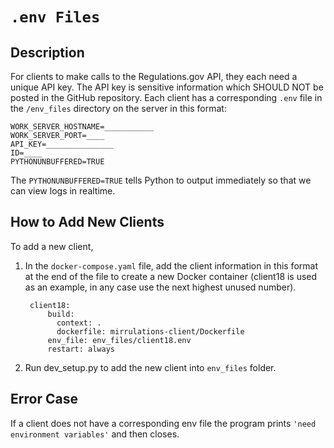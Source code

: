 # `.env Files`
## Description
For clients to make calls to the Regulations.gov API, they each need a unique API key. The API key is sensitive information which SHOULD NOT be posted in the GitHub repository. Each client has a corresponding `.env` file in the `/env_files` directory on the server in this format:

	WORK_SERVER_HOSTNAME=___________
	WORK_SERVER_PORT=____
	API_KEY=_______________
	ID=____
    PYTHONUNBUFFERED=TRUE

The `PYTHONUNBUFFERED=TRUE` tells Python to output immediately so that we can view logs in realtime.

## How to Add New Clients
To add a new client, 

1. In the `docker-compose.yaml` file, add the client information in this format at the end of the file to create a new Docker container (client18 is used as an example, in any case use the next highest unused number).

		client18:
		    build:
		      context: .
		      dockerfile: mirrulations-client/Dockerfile
		    env_file: env_files/client18.env
		    restart: always

2. Run dev_setup.py to add the new client into `env_files` folder.

## Error Case
If a client does not have a corresponding env file the program prints `'need environment variables'` and then closes.
